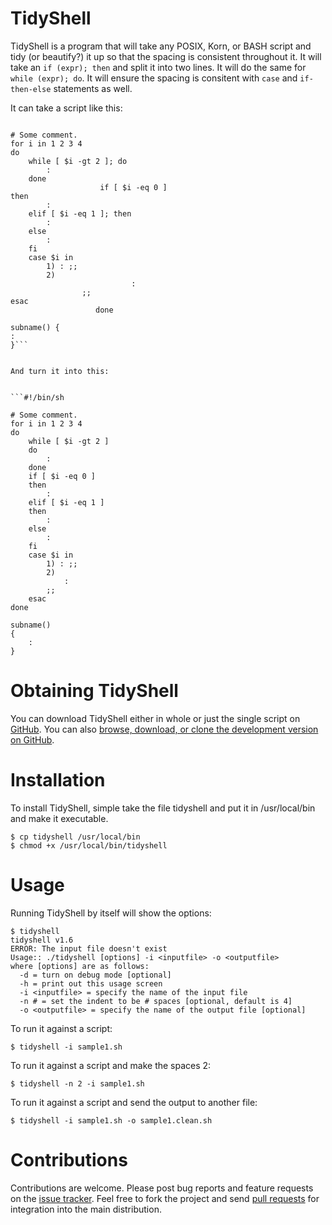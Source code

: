 TidyShell
=========

TidyShell is a program that will take any POSIX, Korn, or BASH script
and tidy (or beautify?) it up so that the spacing is consistent throughout it.
It will take an `if (expr); then` and split it into two lines.  It will do the same
for `while (expr); do`.  It will ensure the spacing is consitent with `case` and
`if-then-else` statements as well.

It can take a script like this:


``` #!/bin/sh

# Some comment.
for i in 1 2 3 4
do
    while [ $i -gt 2 ]; do
        :
    done
                    if [ $i -eq 0 ]
then
        :
    elif [ $i -eq 1 ]; then
        :
    else
        :
    fi
    case $i in
        1) : ;;
        2)
                           :
                ;;
esac
                   done

subname() {
:
}```


And turn it into this:


```#!/bin/sh

# Some comment.
for i in 1 2 3 4
do
    while [ $i -gt 2 ]
    do
        :
    done
    if [ $i -eq 0 ]
    then
        :
    elif [ $i -eq 1 ]
    then
        :
    else
        :
    fi
    case $i in
        1) : ;;
        2)
            :
        ;;
    esac
done

subname() 
{
    :
} 
```

Obtaining TidyShell
===================

You can download TidyShell either in whole or just the single script
on [GitHub](https://github.com/gehll275/TidyShell/).
You can also [browse, download, or clone the development version on GitHub](https://github.com/gehll275/TidyShell/).

Installation
============

To install TidyShell, simple take the file tidyshell and put it
in /usr/local/bin and make it executable.

```
$ cp tidyshell /usr/local/bin
$ chmod +x /usr/local/bin/tidyshell
```

Usage
=====

Running TidyShell by itself will show the options:

```
$ tidyshell
tidyshell v1.6
ERROR: The input file doesn't exist
Usage:: ./tidyshell [options] -i <inputfile> -o <outputfile>
where [options] are as follows:
  -d = turn on debug mode [optional]
  -h = print out this usage screen
  -i <inputfile> = specify the name of the input file
  -n # = set the indent to be # spaces [optional, default is 4]
  -o <outputfile> = specify the name of the output file [optional]
```

To run it against a script:

```$ tidyshell -i sample1.sh```

To run it against a script and make the spaces 2:

```$ tidyshell -n 2 -i sample1.sh```

To run it against a script and send the output to another file:

```$ tidyshell -i sample1.sh -o sample1.clean.sh```

# Contributions

Contributions are welcome.  Please post bug reports and feature
requests on the
[issue tracker](https://github.com/logological/gpp/issues).  Feel free
to fork the project and send
[pull requests](https://help.github.com/articles/using-pull-requests/)
for integration into the main distribution.
